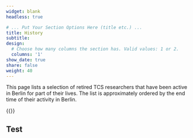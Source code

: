 ```yaml
---
widget: blank
headless: true

# ... Put Your Section Options Here (title etc.) ...
title: History
subtitle:
design:
  # Choose how many columns the section has. Valid values: 1 or 2.
  columns: '1'
show_date: true
share: false
weight: 40
---
```


This page lists a selection of retired TCS researchers that have been active in Berlin for part of their lives. The list is approximately ordered by the end time of their activity in Berlin.

{{<toc>}}

## Test

